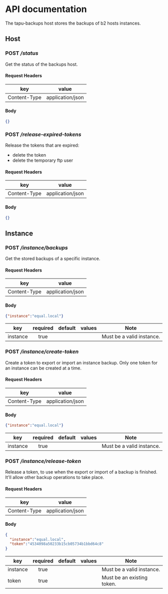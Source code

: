 # API documentation

The tapu-backups host stores the backups of b2 hosts instances.

## Host

### POST _/status_

Get the status of the backups host.

#### Request Headers

| key          | value            |
|--------------|------------------|
| Content-Type | application/json |

#### Body

```json
{}
```

### POST _/release-expired-tokens_

Release the tokens that are expired:
  - delete the token
  - delete the temporary ftp user

#### Request Headers

| key          | value            |
|--------------|------------------|
| Content-Type | application/json |

#### Body

```json
{}
```

## Instance

### POST _/instance/backups_

Get the stored backups of a specific instance.

#### Request Headers

| key          | value            |
|--------------|------------------|
| Content-Type | application/json |

#### Body

```json
{"instance":"equal.local"}
```

| key      | required | default | values | Note                      |
|----------|:--------:|:-------:|--------|---------------------------|
| instance |   true   |         |        | Must be a valid instance. |

### POST _/instance/create-token_

Create a token to export or import an instance backup.
Only one token for an instance can be created at a time.

#### Request Headers

| key          | value            |
|--------------|------------------|
| Content-Type | application/json |

#### Body

```json
{"instance":"equal.local"}
```

| key      | required | default | values | Note                      |
|----------|:--------:|:-------:|--------|---------------------------|
| instance |   true   |         |        | Must be a valid instance. |

### POST _/instance/release-token_

Release a token, to use when the export or import of a backup is finished.
It'll allow other backup operations to take place.

#### Request Headers

| key          | value            |
|--------------|------------------|
| Content-Type | application/json |

#### Body

```json
{
  "instance":"equal.local",
  "token":"4534098a50233b15cb05734b1bbd64c8"
}
```

| key      | required | default | values | Note                       |
|----------|:--------:|:-------:|--------|----------------------------|
| instance |   true   |         |        | Must be a valid instance.  |
| token    |   true   |         |        | Must be an existing token. |
